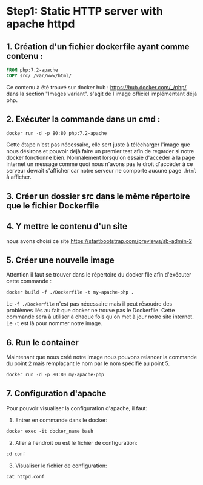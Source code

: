 # Step1: Static HTTP server with apache httpd

## 1. Création d'un fichier dockerfile ayant comme contenu :
```dockerfile
FROM php:7.2-apache
COPY src/ /var/www/html/
```
Ce contenu à été trouvé sur docker hub : https://hub.docker.com/_/php/ dans la section "Images variant". s'agit de l'image officiel implémentant déjà php.

## 2. Exécuter la commande dans un cmd :
```dockerfile 
docker run -d -p 80:80 php:7.2-apache
```
Cette étape n'est pas nécessaire, elle sert juste à télécharger l'image que nous désirons et pouvoir déjà faire un premier test afin de regarder si notre docker fonctionne bien. Normalement lorsqu'on
essaie d'accéder à la page internet un message comme quoi nous n'avons pas le droit d'accéder à ce serveur devrait s'afficher car notre serveur ne comporte aucune page `.html` à afficher.

## 3. Créer un dossier src dans le même répertoire que le fichier Dockerfile

## 4. Y mettre le contenu d'un site
nous avons choisi ce site https://startbootstrap.com/previews/sb-admin-2

## 5. Créer une nouvelle image
Attention il faut se trouver dans le répertoire du docker file afin d'exécuter cette commande :
```dockerfile
docker build -f ./Dockerfile -t my-apache-php .
```
Le `-f ./Dockerfile` n'est pas nécessaire mais il peut résoudre des problèmes liés au fait que docker ne trouve pas le Dockerfile. Cette commande sera à utiliser à chaque fois qu'on met à jour notre site internet. Le `-t` est là pour nommer notre image.

## 6. Run le container
Maintenant que nous créé notre image nous pouvons relancer la commande du point 2 mais remplaçant le nom par le nom spécifié au point 5.
```dockerfile 
docker run -d -p 80:80 my-apache-php
```

## 7. Configuration d'apache
Pour pouvoir visualiser la configuration d'apache, il faut:
1. Entrer en commande dans le docker:
```dockerfile
docker exec -it docker_name bash
```
2. Aller à l'endroit ou est le fichier de configuration:
```dockerfile
cd conf
```
3. Visualiser le fichier de configuration:
```dockerfile
cat httpd.conf
```
   